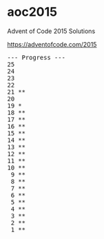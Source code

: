 # aoc2015

Advent of Code 2015 Solutions

https://adventofcode.com/2015
<pre>
--- Progress ---
25
24
23
22
21 **
20
19 *
18 **
17 **
16 **
15 **
14 **
13 **
12 **
11 **
10 **
 9 **
 8 **
 7 **
 6 **
 5 **
 4 **
 3 **
 2 **
 1 **
</pre>

